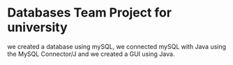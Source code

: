 # Databases Team Project for university
we created a database using mySQL, we connected mySQL with Java using the MySQL Connector/J and we created a GUI using Java.
